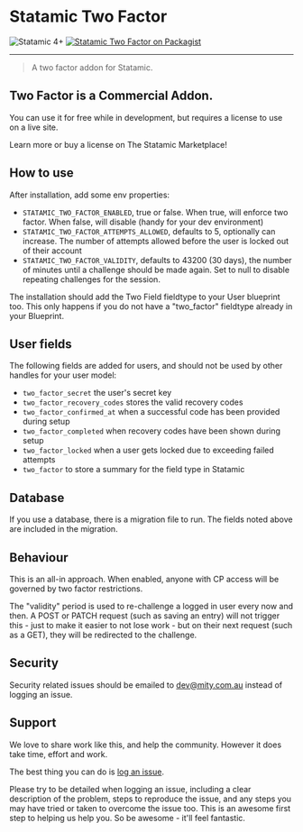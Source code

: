 # Statamic Two Factor

<!-- statamic:hide -->

![Statamic 4+](https://img.shields.io/badge/Statamic-4+-FF269E?style=for-the-badge&link=https://statamic.com)
[![Statamic Two Factor on Packagist](https://img.shields.io/packagist/v/mitydigital/statamic-two-factor?style=for-the-badge)](https://packagist.org/packages/mitydigital/statamic-two-factor/stats)

---

<!-- /statamic:hide -->

> A two factor addon for Statamic.

## Two Factor is a Commercial Addon.

You can use it for free while in development, but requires a license to use on a live site.

Learn more or buy a license on The Statamic Marketplace!

## How to use

After installation, add some env properties:

- `STATAMIC_TWO_FACTOR_ENABLED`, true or false. When true, will enforce two factor. When false, will disable (handy for
  your dev environment)
- `STATAMIC_TWO_FACTOR_ATTEMPTS_ALLOWED`, defaults to 5, optionally can increase. The number of attempts allowed before
  the user is locked out of their account
- `STATAMIC_TWO_FACTOR_VALIDITY`, defaults to 43200 (30 days), the number of minutes until a challenge should be made
  again. Set to null to disable repeating challenges for the session.

The installation should add the Two Field fieldtype to your User blueprint too. This only happens if you do not have a
"two_factor" fieldtype already in your Blueprint.

## User fields

The following fields are added for users, and should not be used by other handles for your user model:

- `two_factor_secret` the user's secret key
- `two_factor_recovery_codes` stores the valid recovery codes
- `two_factor_confirmed_at` when a successful code has been provided during setup
- `two_factor_completed` when recovery codes have been shown during setup
- `two_factor_locked` when a user gets locked due to exceeding failed attempts
- `two_factor` to store a summary for the field type in Statamic

## Database

If you use a database, there is a migration file to run. The fields noted above are included in the migration.

## Behaviour

This is an all-in approach. When enabled, anyone with CP access will be governed by two factor restrictions.

The "validity" period is used to re-challenge a logged in user every now and then. A POST or PATCH request (such as
saving an entry) will not trigger this - just to make it easier to not lose work - but on their next request (such as a
GET), they will be redirected to the challenge.

## Security

Security related issues should be emailed to [dev@mity.com.au](mailto:dev@mity.com.au) instead of logging an issue.

## Support

We love to share work like this, and help the community. However it does take time, effort and work.

The best thing you can do is [log an issue](../../issues).

Please try to be detailed when logging an issue, including a clear description of the problem, steps to reproduce the
issue, and any steps you may have tried or taken to overcome the issue too. This is an awesome first step to helping us
help you. So be awesome - it'll feel fantastic.

